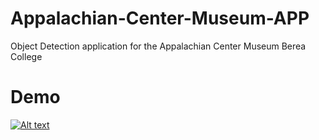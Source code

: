 # Appalachian-Center-Museum-APP
Object Detection application for the Appalachian Center Museum Berea College

# Demo
[![Alt text](https://example.com/thumbnail-image.png)](https://youtu.be/ziU_Kvy4bgY)

